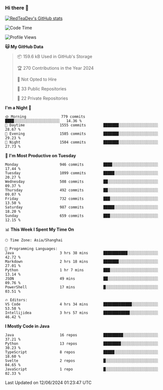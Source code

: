 ### Hi there 👋

<!--
**RedTeaDev/RedTeaDev** is a ✨ _special_ ✨ repository because its `README.md` (this file) appears on your GitHub profile.

Here are some ideas to get you started:

- 🔭 I’m currently working on ...
- 🌱 I’m currently learning ...
- 👯 I’m looking to collaborate on ...
- 🤔 I’m looking for help with ...
- 💬 Ask me about ...
- 📫 How to reach me: ...
- 😄 Pronouns: ...
- ⚡ Fun fact: ...
-->

<!--
[![wakatime](https://wakatime.com/badge/user/6b101ed0-04c0-4490-9283-eb61f2efff96.svg)](https://wakatime.com/@6b101ed0-04c0-4490-9283-eb61f2efff96)
!-->

[![RedTeaDev's GitHub stats](https://github-readme-stats.vercel.app/api?username=RedTeaDev)](https://github.com/anuraghazra/github-readme-stats)
<!--
[![willianrod's wakatime stats](https://github-readme-stats.vercel.app/api/wakatime?username=RedTeaDev)](https://github.com/anuraghazra/github-readme-stats)
!-->
<!--START_SECTION:waka-->
![Code Time](http://img.shields.io/badge/Code%20Time-2%2C323%20hrs%207%20mins-blue)

![Profile Views](http://img.shields.io/badge/Profile%20Views-1-blue)

**🐱 My GitHub Data** 

> 📦 159.6 kB Used in GitHub's Storage 
 > 
> 🏆 270 Contributions in the Year 2024
 > 
> 🚫 Not Opted to Hire
 > 
> 📜 33 Public Repositories 
 > 
> 🔑 22 Private Repositories 
 > 
**I'm a Night 🦉** 

```text
🌞 Morning                779 commits         ████░░░░░░░░░░░░░░░░░░░░░   14.36 % 
🌆 Daytime                1555 commits        ███████░░░░░░░░░░░░░░░░░░   28.67 % 
🌃 Evening                1585 commits        ███████░░░░░░░░░░░░░░░░░░   29.23 % 
🌙 Night                  1504 commits        ███████░░░░░░░░░░░░░░░░░░   27.73 % 
```
📅 **I'm Most Productive on Tuesday** 

```text
Monday                   946 commits         ████░░░░░░░░░░░░░░░░░░░░░   17.44 % 
Tuesday                  1099 commits        █████░░░░░░░░░░░░░░░░░░░░   20.27 % 
Wednesday                508 commits         ██░░░░░░░░░░░░░░░░░░░░░░░   09.37 % 
Thursday                 492 commits         ██░░░░░░░░░░░░░░░░░░░░░░░   09.07 % 
Friday                   732 commits         ███░░░░░░░░░░░░░░░░░░░░░░   13.50 % 
Saturday                 987 commits         █████░░░░░░░░░░░░░░░░░░░░   18.20 % 
Sunday                   659 commits         ███░░░░░░░░░░░░░░░░░░░░░░   12.15 % 
```


📊 **This Week I Spent My Time On** 

```text
🕑︎ Time Zone: Asia/Shanghai

💬 Programming Languages: 
Java                     3 hrs 38 mins       ███████████░░░░░░░░░░░░░░   42.72 % 
Markdown                 2 hrs 18 mins       ███████░░░░░░░░░░░░░░░░░░   27.01 % 
Python                   1 hr 7 mins         ███░░░░░░░░░░░░░░░░░░░░░░   13.14 % 
JSON                     49 mins             ██░░░░░░░░░░░░░░░░░░░░░░░   09.76 % 
PowerShell               17 mins             █░░░░░░░░░░░░░░░░░░░░░░░░   03.51 % 

🔥 Editors: 
VS Code                  4 hrs 34 mins       █████████████░░░░░░░░░░░░   53.58 % 
Intellijidea             3 hrs 57 mins       ████████████░░░░░░░░░░░░░   46.42 % 
```

**I Mostly Code in Java** 

```text
Java                     16 repos            █████████░░░░░░░░░░░░░░░░   37.21 % 
Python                   13 repos            ████████░░░░░░░░░░░░░░░░░   30.23 % 
TypeScript               8 repos             █████░░░░░░░░░░░░░░░░░░░░   18.60 % 
Svelte                   2 repos             █░░░░░░░░░░░░░░░░░░░░░░░░   04.65 % 
JavaScript               1 repo              █░░░░░░░░░░░░░░░░░░░░░░░░   02.33 % 
```




 Last Updated on 12/06/2024 01:23:47 UTC
<!--END_SECTION:waka-->


